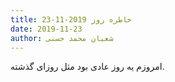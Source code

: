 ```yaml
---
title: خاطره روز 2019-11-23
date: 2019-11-23
author: شعبان محمد حسنی
---
```


امروزم یه روز عادی بود مثل روزای گذشته.